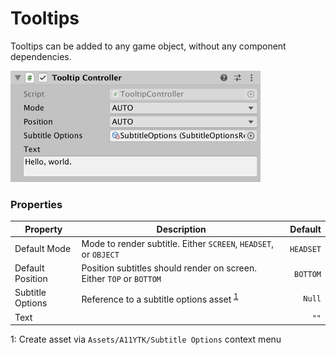 # Tooltips

Tooltips can be added to any game object, without any component dependencies.

<img src="../Screenshots/tooltip-controller.png" width="400">

### Properties

| Property         | Description                                                          |   Default |
| ---------------- | -------------------------------------------------------------------- | --------: |
| Default Mode     | Mode to render subtitle. Either `SCREEN`, `HEADSET`, or `OBJECT`     | `HEADSET` |
| Default Position | Position subtitles should render on screen. Either `TOP` or `BOTTOM` |  `BOTTOM` |
| Subtitle Options | Reference to a subtitle options asset <sup><a href="#1">1</a></sup>  |    `Null` |
| Text             |                                                                      |      `""` |

<a name="1">1</a>: Create asset via `Assets/A11YTK/Subtitle Options` context menu

